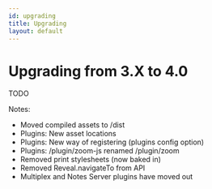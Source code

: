 ```yaml
---
id: upgrading
title: Upgrading
layout: default
---
```


# Upgrading from 3.X to 4.0

TODO

Notes:
- Moved compiled assets to /dist
- Plugins: New asset locations
- Plugins: New way of registering (plugins config option)
- Plugins: /plugin/zoom-js renamed /plugin/zoom
- Removed print stylesheets (now baked in)
- Removed Reveal.navigateTo from API
- Multiplex and Notes Server plugins have moved out